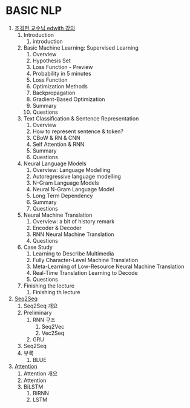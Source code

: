 # BASIC NLP

1. [조경현 교수님 edwith 강의]( https://github.com/KhelKim/basic-nlp/tree/master/edwith )
   1. Introduction
      1. introduction
   2. Basic Machine Learning: Supervised Learning
      1. Overview
      2. Hypothesis Set
      3. Loss Function - Preview
      4. Probability in 5 minutes
      5. Loss Function
      6. Optimization Methods
      7. Backpropagation
      8. Gradient-Based Optimization
      9. Summary
      10. Questions
   3. Text Classification & Sentence Representation
      1. Overview
      2. How to represent sentence & token?
      3. CBoW & RN & CNN
      4. Self Attention & RNN
      5. Summary
      6. Questions
   4. Neural Language Models
      1. Overview: Language Modelling
      2. Autoregressive language modelling
      3. N-Gram Language Models
      4. Neural N-Gram Language Model
      5. Long Term Dependency
      6. Summary
      7. Questions
   5. Neural Machine Translation
      1. Overview: a bit of history remark
      2. Encoder & Decoder
      3. RNN Neural Machine Translation
      4. Questions
   6. Case Study
      1. Learning to Describe Multimedia
      2. Fully Character-Level Machine Translation
      3. Meta-Learning of Low-Resource Neural Machine Translation
      4. Real-Time Translation Learning to Decode
      5. Questions
   7. Finishing the lecture
      1. Finishing th lecture
2. [Seq2Seq]( https://github.com/KhelKim/basic-nlp/tree/master/seq2seq )
   1. Seq2Seq 개요
   2. Preliminary
      1. RNN 구조
         1. Seq2Vec
         2. Vec2Seq
      2. GRU
   3. Seq2Seq
   4. 부록
      1. BLUE
3. [Attention](https://github.com/KhelKim/basic-nlp/tree/master/attention)
   1. Attention 개요
   2. Attention
   3. BiLSTM
      1. BiRNN
      2. LSTM


